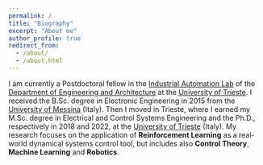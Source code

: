 ```yaml
---
permalink: /
title: "Biography"
excerpt: "About me"
author_profile: true
redirect_from: 
  - /about/
  - /about.html
---
```

I am currently a Postdoctoral fellow in the [Industrial Automation Lab](https://control.units.it/it/) of the [Department of Engineering and Architecture](https://dia.units.it/) at the [University of Trieste](https://www.units.it/). I received the B.Sc. degree in Electronic Engineering in 2015 from the [University of Messina](https://www.unime.it/it/cds/ingegneria-elettronica-e-informatica) (Italy). Then I moved in Trieste, where I earned my M.Sc. degree in Electrical and Control Systems Engineering and the Ph.D., respectively in 2018 and 2022, at the [University of Trieste](https://ieuts.units.it/) (Italy). My research focuses on the application of **Reinforcement Learning** as a real-world dynamical systems control tool, but includes also **Control Theory**, **Machine Learning** and **Robotics**.

